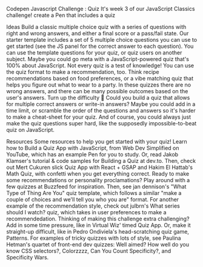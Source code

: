 Codepen Javascript Challenge : Quiz
It's week 3 of our JavaScript Classics challenge!
create a Pen that includes a quiz

Ideas
Build a classic multiple choice quiz with a series of questions with right and wrong answers, and either a final score or a pass/fail state. Our starter template includes a set of 5 multiple choice questions you can use to get started (see the JS panel for the correct answer to each question). You can use the template questions for your quiz, or quiz users on another subject. Maybe you could go meta with a JavaScript-powered quiz that's 100% about JavaScript.
Not every quiz is a test of knowledge! You can use the quiz format to make a recommendation, too. Think recipe recommendations based on food preferences, or a vibe matching quiz that helps you figure out what to wear to a party. In these quizzes there are no wrong answers, and there can be many possible outcomes based on the user's answers.
Turn up the difficulty 🧐 Could you build a quiz that allows for multiple correct answers or write-in answers? Maybe you could add in a time limit, or scramble the order of the questions and answers so it's harder to make a cheat-sheet for your quiz. And of course, you could always just make the quiz questions super hard, like the supposedly impossible-to-beat quiz on JavaScript.

Resources
Some resources to help you get started with your quiz! Learn how to Build a Quiz App with JavaScript, from Web Dev Simplified on YouTube, which has an example Pen for you to study. Or, read Jakob Klamser's tutorial & code samples for Building a Quiz at dev.to. Then, check out Mert Cukuren slick Quiz App with React + GSAP and Hakim El Hattab's Math Quiz, with confetti when you get everything correct.
Ready to make some recommendations or personality proclamations? Play around with a few quizzes at Buzzfeed for inspiration. Then, see jan dennison's "What Type of Thing Are You" quiz template, which follows a similar "make a couple of choices and we'll tell you who you are" format. For another example of the recommendation style, check out julbrn's What series should I watch? quiz, which takes in user preferences to make a recommendedation.
Thinking of making this challenge extra challenging? Add in some time pressure, like in Virtual Wiz' timed Quiz App. Or, make it straight-up difficult, like in Pedro Ondiviela's head-scratching quiz game, Patterns. For examples of tricky quizzes with lots of style, see Paulina Hetman's quartet of front-end dev quizzes: Well aimed? How well do you know CSS selectors?, Colorzzzz, Can You Count Specificity?, and Specificity Wars.

